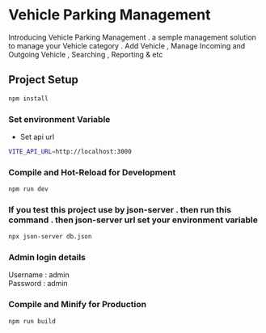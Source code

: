 # Vehicle Parking Management

Introducing Vehicle Parking Management . a semple management solution to manage your Vehicle category . Add Vehicle , Manage Incoming and Outgoing Vehicle , Searching , Reporting & etc

## Project Setup

```sh
npm install
```
### Set environment Variable
 - Set api url 
```sh
VITE_API_URL=http://localhost:3000
```
### Compile and Hot-Reload for Development

```sh
npm run dev
```
### If you test this project use by json-server . then run this command . then json-server url set your environment variable
```sh
npx json-server db.json
```

### Admin login details
Username : admin  
Password : admin
### Compile and Minify for Production

```sh
npm run build
```
